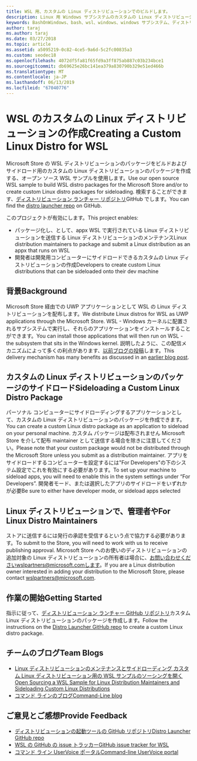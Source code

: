 ```yaml
---
title: WSL 用、カスタムの Linux ディストリビューションでのビルドします。
description: Linux 用 Windows サブシステムのカスタムの Linux ディストリビューションを作成する方法について説明します。
keywords: BashOnWindows、bash、wsl、windows、windows サブシステム、ディストリビューション、カスタム
author: taraj
ms.author: taraj
ms.date: 03/27/2018
ms.topic: article
ms.assetid: a5095219-0c82-4ce5-9a6d-5c2fc00835a3
ms.custom: seodec18
ms.openlocfilehash: 4072df5fa81f65fd9a3ff875ab887c03b234bce1
ms.sourcegitcommit: db69625e26bc141ea379a830790b329e51ed466b
ms.translationtype: MT
ms.contentlocale: ja-JP
ms.lasthandoff: 06/13/2019
ms.locfileid: "67040776"
---
```

# <a name="creating-a-custom-linux-distro-for-wsl"></a><span data-ttu-id="44ab0-104">WSL のカスタムの Linux ディストリビューションの作成</span><span class="sxs-lookup"><span data-stu-id="44ab0-104">Creating a Custom Linux Distro for WSL</span></span>

<span data-ttu-id="44ab0-105">Microsoft Store の WSL ディストリビューションのパッケージをビルドおよびサイドロード用のカスタムの Linux ディストリビューションのパッケージを作成する、オープン ソース WSL サンプルを使用します。</span><span class="sxs-lookup"><span data-stu-id="44ab0-105">Use our open source WSL sample to build WSL distro packages for the Microsoft Store and/or to create custom Linux distro packages for sideloading.</span></span> <span data-ttu-id="44ab0-106">検索することができます、[ディストリビューション ランチャー リポジトリ](https://github.com/Microsoft/WSL-DistroLauncher)GitHub でします。</span><span class="sxs-lookup"><span data-stu-id="44ab0-106">You can find the [distro launcher repo](https://github.com/Microsoft/WSL-DistroLauncher) on GitHub.</span></span>

<span data-ttu-id="44ab0-107">このプロジェクトが有効にします。</span><span class="sxs-lookup"><span data-stu-id="44ab0-107">This project enables:</span></span>
* <span data-ttu-id="44ab0-108">パッケージ化し、として、appx WSL で実行されている Linux ディストリビューションを送信する Linux ディストリビューションのメンテナンス</span><span class="sxs-lookup"><span data-stu-id="44ab0-108">Linux distribution maintainers to package and submit a Linux distribution as an appx that runs on WSL</span></span>
* <span data-ttu-id="44ab0-109">開発者は開発用コンピューターにサイドロードできるカスタムの Linux ディストリビューションの作成</span><span class="sxs-lookup"><span data-stu-id="44ab0-109">Developers to create custom Linux distributions that can be sideloaded onto their dev machine</span></span>

## <a name="background"></a><span data-ttu-id="44ab0-110">背景</span><span class="sxs-lookup"><span data-stu-id="44ab0-110">Background</span></span>
<span data-ttu-id="44ab0-111">Microsoft Store 経由での UWP アプリケーションとして WSL の Linux ディストリビューションを配布します。</span><span class="sxs-lookup"><span data-stu-id="44ab0-111">We distribute Linux distros for WSL as UWP applications through the Microsoft Store.</span></span> <span data-ttu-id="44ab0-112">WSL - Windows カーネルに配置されるサブシステムで実行し、それらのアプリケーションをインストールすることができます。</span><span class="sxs-lookup"><span data-stu-id="44ab0-112">You can install those applications that will then run on WSL - the subsystem that sits in the Windows kernel.</span></span> <span data-ttu-id="44ab0-113">説明したように、この配信メカニズムによって多くの利点があります、[以前ブログの投稿](https://blogs.msdn.microsoft.com/commandline/2017/07/10/ubuntu-now-available-from-the-windows-store/)します。</span><span class="sxs-lookup"><span data-stu-id="44ab0-113">This delivery mechanism has many benefits as discussed in an [earlier blog post](https://blogs.msdn.microsoft.com/commandline/2017/07/10/ubuntu-now-available-from-the-windows-store/).</span></span>

## <a name="sideloading-a-custom-linux-distro-package"></a><span data-ttu-id="44ab0-114">カスタムの Linux ディストリビューションのパッケージのサイドロード</span><span class="sxs-lookup"><span data-stu-id="44ab0-114">Sideloading a Custom Linux Distro Package</span></span>
<span data-ttu-id="44ab0-115">パーソナル コンピューターにサイドローディングするアプリケーションとして、カスタムの Linux ディストリビューションのパッケージを作成できます。</span><span class="sxs-lookup"><span data-stu-id="44ab0-115">You can create a custom Linux distro package as an application to sideload on your personal machine.</span></span> <span data-ttu-id="44ab0-116">カスタム パッケージは配布されません Microsoft Store を介して配布 maintainer として送信する場合を除きに注意してください。</span><span class="sxs-lookup"><span data-stu-id="44ab0-116">Please note that your custom package would not be distributed through the Microsoft Store unless you submit as a distribution maintainer.</span></span>
<span data-ttu-id="44ab0-117">アプリをサイドロードするコンピューターを設定するには"For Developers"の下のシステム設定でこれを有効にする必要があります。</span><span class="sxs-lookup"><span data-stu-id="44ab0-117">To set up your machine to sideload apps, you will need to enable this in the system settings under “For Developers”.</span></span>  <span data-ttu-id="44ab0-118">開発者モード、または選択したアプリのサイドロードをいずれかが必要</span><span class="sxs-lookup"><span data-stu-id="44ab0-118">Be sure to either have developer mode, or sideload apps selected</span></span>

## <a name="for-linux-distro-maintainers"></a><span data-ttu-id="44ab0-119">Linux ディストリビューションで、管理者や</span><span class="sxs-lookup"><span data-stu-id="44ab0-119">For Linux Distro Maintainers</span></span>
<span data-ttu-id="44ab0-120">ストアに送信するには発行の承認を受信するという点で協力する必要があります。</span><span class="sxs-lookup"><span data-stu-id="44ab0-120">To submit to the Store, you will need to work with us to receive publishing approval.</span></span> <span data-ttu-id="44ab0-121">Microsoft Store へのお使いのディストリビューションの追加対象の Linux ディストリビューションの所有者は場合に、お問い合わせくださいwslpartners@microsoft.comします。</span><span class="sxs-lookup"><span data-stu-id="44ab0-121">If you are a Linux distribution owner interested in adding your distribution to the Microsoft Store, please contact wslpartners@microsoft.com.</span></span>

## <a name="getting-started"></a><span data-ttu-id="44ab0-122">作業の開始</span><span class="sxs-lookup"><span data-stu-id="44ab0-122">Getting Started</span></span>
<span data-ttu-id="44ab0-123">指示に従って、[ディストリビューション ランチャー GitHub リポジトリ](https://github.com/Microsoft/WSL-DistroLauncher)カスタム Linux ディストリビューションのパッケージを作成します。</span><span class="sxs-lookup"><span data-stu-id="44ab0-123">Follow the instructions on the [Distro Launcher GitHub repo](https://github.com/Microsoft/WSL-DistroLauncher) to create a custom Linux distro package.</span></span>

 
## <a name="team-blogs"></a><span data-ttu-id="44ab0-124">チームのブログ</span><span class="sxs-lookup"><span data-stu-id="44ab0-124">Team Blogs</span></span>
*  [<span data-ttu-id="44ab0-125">Linux ディストリビューションのメンテナンスとサイドローディング カスタム Linux ディストリビューション用の WSL サンプルのソーシングを開く</span><span class="sxs-lookup"><span data-stu-id="44ab0-125">Open Sourcing a WSL Sample for Linux Distribution Maintainers and Sideloading Custom Linux Distributions</span></span>](https://blogs.msdn.microsoft.com/commandline/2018/03/26/wsl-distro-launcher/)
* [<span data-ttu-id="44ab0-126">コマンド ラインのブログ</span><span class="sxs-lookup"><span data-stu-id="44ab0-126">Command-Line blog</span></span>](https://blogs.msdn.microsoft.com/commandline/)

## <a name="provide-feedback"></a><span data-ttu-id="44ab0-127">ご意見とご感想</span><span class="sxs-lookup"><span data-stu-id="44ab0-127">Provide Feedback</span></span>
* [<span data-ttu-id="44ab0-128">ディストリビューションの起動ツールの GitHub リポジトリ</span><span class="sxs-lookup"><span data-stu-id="44ab0-128">Distro Launcher GitHub repo</span></span>](https://github.com/Microsoft/WSL-DistroLauncher)
* [<span data-ttu-id="44ab0-129">WSL の GitHub の issue トラッカー</span><span class="sxs-lookup"><span data-stu-id="44ab0-129">GitHub issue tracker for WSL</span></span>](https://github.com/Microsoft/BashOnWindows/issues)
* [<span data-ttu-id="44ab0-130">コマンド ライン UserVoice ポータル</span><span class="sxs-lookup"><span data-stu-id="44ab0-130">Command-line UserVoice portal</span></span>](https://wpdev.uservoice.com/forums/266908-command-prompt-console-bash-on-ubuntu-on-windo/category/161892-bash)
